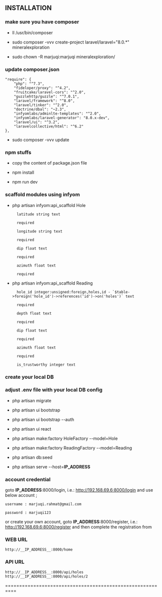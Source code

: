 
## INSTALLATION

### make sure you have composer 

- ll /usr/bin/composer

- sudo composer -vvv create-project laravel/laravel="8.0.*" mineralexploration

- sudo chown -R marjuqi:marjuqi mineralexploration/

### update composer.json

    "require": {
        "php": "^7.3",
        "fideloper/proxy": "^4.2",
        "fruitcake/laravel-cors": "^2.0",
        "guzzlehttp/guzzle": "^7.0.1",
        "laravel/framework": "^8.0",
        "laravel/tinker": "^2.0",
        "doctrine/dbal": "~2.3",
        "infyomlabs/adminlte-templates": "^2.0",
        "infyomlabs/laravel-generator": "8.0.x-dev",
        "laravel/ui": "^3.2",
        "laravelcollective/html": "^6.2"
    },

- sudo composer -vvv update

### npm stuffs

- copy the content of package.json file

- npm install

- npm run dev

### scaffold modules using infyom

- php artisan infyom:api_scaffold Hole

		latitude string text

		required

		longitude string text

		required

		dip float text

		required

		azimuth float text

		required

- php artisan infyom:api_scaffold Reading

		hole_id integer:unsigned:foreign,holes,id - `$table->foreign('hole_id')->references('id')->on('holes')` text

		required

		depth float text

		required

		dip float text

		required

		azimuth float text

		required

		is_trustworthy integer text

### create your local DB

### adjust .env file with your local DB config

- php artisan migrate

- php artisan ui bootstrap

- php artisan ui bootstrap --auth

- php artisan ui react

- php artisan make:factory HoleFactory --model=Hole

- php artisan make:factory ReadingFactory --model=Reading

- php artisan db:seed

- php artisan serve --host=__IP_ADDRESS__

### account credential 

goto __IP_ADDRESS__:8000/login, i.e.: http://192.168.69.6:8000/login and use below account ;

	username : marjuqi.rahmat@gmail.com

	password : marjuqi123

or create your own account, goto __IP_ADDRESS__:8000/register, i.e.: http://192.168.69.6:8000/register and then complete the registration from

### WEB URL

	http://__IP_ADDRESS__:8000/home

### API URL 

	http://__IP_ADDRESS__:8000/api/holes
	http://__IP_ADDRESS__:8000/api/holes/2

==========================================================

